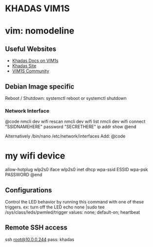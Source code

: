 # KHADAS VIM1S

# vim: nomodeline

## Useful Websites

- [Khadas Docs on VIM1s](https://docs.khadas.com/products/sbc/vim1s/start)
- [Khadas Site](https://www.khadas.com/vim1s)
- [VIM1S Community](https://forum.khadas.com/c/khadas-vim1s/42)


## Debian Image specific

Reboot / Shutdown: systemctl reboot or systemctl shutdown


### Network Interface
@code
nmcli dev wifi rescan
nmcli dev wifi list
nmcli dev wifi connect "SSIDNAMEHERE" password "SECRETHERE"
ip addr show
@end

Alternatively
/bin/nano /etc/network/interfaces
Add:
@code
# my wifi device
allow-hotplug wlp2s0
iface wlp2s0 inet dhcp
    wpa-ssid ESSID
    wpa-psk PASSWORD
@end

## Configurations

Control the LED behavior by running this command with one of these triggers.
ex: turn off the LED
echo none |sudo tee /sys/class/leds/pwmled/trigger
values: none; default-on; heartbeat

## Remote SSH access
ssh root@10.0.0.244
pass: khadas


